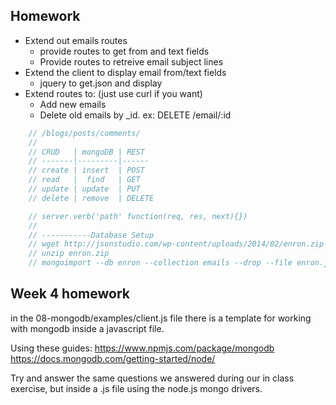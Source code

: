 ## Homework

* Extend out emails routes 
	* provide routes to get from and text fields
	* Provide routes to retreive email subject lines
* Extend the client to display email from/text fields
	* jquery to get.json and display
* Extend routes to: (just use curl if you want)
	* Add new emails
	* Delete old emails by _id. ex: DELETE /email/:id

```js
	// /blogs/posts/comments/
	//
	// CRUD   | mongoDB | REST
	// -------|---------|------
	// create | insert  | POST
	// read   |  find   | GET
	// update | update  | PUT
	// delete | remove  | DELETE

	// server.verb('path' function(req, res, next){})
	//
	// -----------Database Setup
	// wget http://jsonstudio.com/wp-content/uploads/2014/02/enron.zip
	// unzip enron.zip
	// mongoimport --db enron --collection emails --drop --file enron.json
```

## Week 4 homework

in the 08-mongodb/examples/client.js file there is a template for working with
mongodb inside a javascript file.

Using these guides:
https://www.npmjs.com/package/mongodb
https://docs.mongodb.com/getting-started/node/

Try and answer the same questions we answered during our in class exercise, but
inside a .js file using the node.js mongo drivers.
